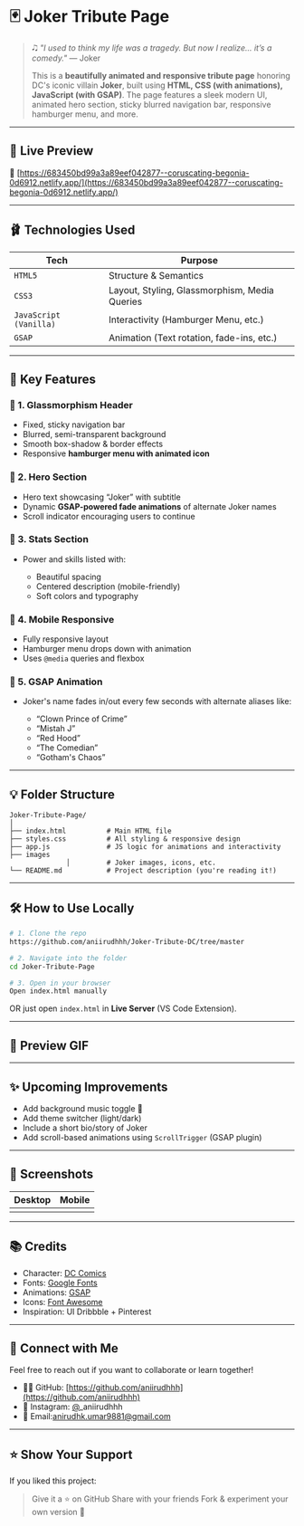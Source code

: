 # 🃏 Joker Tribute Page

> 🎝 *"I used to think my life was a tragedy. But now I realize... it’s a comedy."* — Joker
>
> This is a **beautifully animated and responsive tribute page** honoring DC's iconic villain **Joker**, built using **HTML, CSS (with animations), JavaScript (with GSAP)**. The page features a sleek modern UI, animated hero section, sticky blurred navigation bar, responsive hamburger menu, and more.

---

## 🚀 Live Preview

🔗 [https://683450bd99a3a89eef042877--coruscating-begonia-0d6912.netlify.app/](https://683450bd99a3a89eef042877--coruscating-begonia-0d6912.netlify.app/)

---

## 🩰 Technologies Used

| Tech                   | Purpose                                       |
| ---------------------- | --------------------------------------------- |
| `HTML5`                | Structure & Semantics                         |
| `CSS3`                 | Layout, Styling, Glassmorphism, Media Queries |
| `JavaScript (Vanilla)` | Interactivity (Hamburger Menu, etc.)          |
| `GSAP`                 | Animation (Text rotation, fade-ins, etc.)     |

---

## 🎨 Key Features

### 🔸 1. **Glassmorphism Header**

* Fixed, sticky navigation bar
* Blurred, semi-transparent background
* Smooth box-shadow & border effects
* Responsive **hamburger menu with animated icon**

### 🔸 2. **Hero Section**

* Hero text showcasing “Joker” with subtitle
* Dynamic **GSAP-powered fade animations** of alternate Joker names
* Scroll indicator encouraging users to continue

### 🔸 3. **Stats Section**

* Power and skills listed with:

  * Beautiful spacing
  * Centered description (mobile-friendly)
  * Soft colors and typography

### 🔸 4. **Mobile Responsive**

* Fully responsive layout
* Hamburger menu drops down with animation
* Uses `@media` queries and flexbox

### 🔸 5. **GSAP Animation**

* Joker's name fades in/out every few seconds with alternate aliases like:

  * “Clown Prince of Crime”
  * “Mistah J”
  * “Red Hood”
  * “The Comedian”
  * “Gotham's Chaos”

---

## 💡 Folder Structure

```
Joker-Tribute-Page/
│
├── index.html          # Main HTML file
├── styles.css          # All styling & responsive design
├── app.js              # JS logic for animations and interactivity
├── images
              │         # Joker images, icons, etc.
└── README.md           # Project description (you're reading it!)
```

---

## 🛠️ How to Use Locally

```bash
# 1. Clone the repo
https://github.com/aniirudhhh/Joker-Tribute-DC/tree/master

# 2. Navigate into the folder
cd Joker-Tribute-Page

# 3. Open in your browser
Open index.html manually
```

OR just open `index.html` in **Live Server** (VS Code Extension).

---

## 🎥 Preview GIF

---

## ✨ Upcoming Improvements

* Add background music toggle 🎵
* Add theme switcher (light/dark)
* Include a short bio/story of Joker
* Add scroll-based animations using `ScrollTrigger` (GSAP plugin)

---

## 📸 Screenshots

| Desktop | Mobile |
| ------- | ------ |
|         |        |

---

## 📚 Credits

* Character: [DC Comics](https://www.dc.com/)
* Fonts: [Google Fonts](https://fonts.google.com)
* Animations: [GSAP](https://greensock.com/gsap/)
* Icons: [Font Awesome](https://fontawesome.com/)
* Inspiration: UI Dribbble + Pinterest

---

## 🤝 Connect with Me

Feel free to reach out if you want to collaborate or learn together!

* 🧑‍💻 GitHub: [https://github.com/aniirudhhh](https://github.com/aniirudhhh)
* 📸 Instagram: [@](https://instagram.com/_aniirudhhh)\_aniirudhhh
* 📧 Email:[anirudhk.umar9881@gmail.com](mailto:anirudhk.umar9881@gmail.com)

---

## ⭐ Show Your Support

If you liked this project:

> Give it a ⭐ on GitHub
> Share with your friends
> Fork & experiment your own version 🎨
